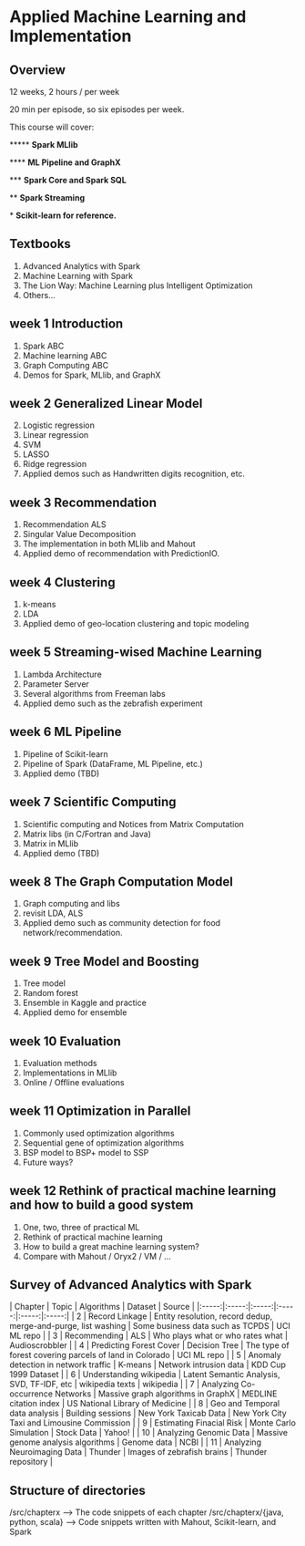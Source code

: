 # Applied Machine Learning and Implementation

## Overview

12 weeks, 2 hours / per week

20 min per episode, so six episodes per week.

This course will cover:

\*\*\*\*\* **Spark MLlib**

\*\*\*\* **ML Pipeline and GraphX**

\*\*\* **Spark Core and Spark SQL**

\*\* **Spark Streaming**

\* **Scikit-learn for reference.**

## Textbooks

1. Advanced Analytics with Spark
2. Machine Learning with Spark
3. The Lion Way: Machine Learning plus Intelligent Optimization
4. Others...

## week 1 Introduction

1. Spark ABC
2. Machine learning ABC
3. Graph Computing ABC
4. Demos for Spark, MLlib, and GraphX

## week 2 Generalized Linear Model

2. Logistic regression
3. Linear regression
4. SVM
5. LASSO
6. Ridge regression
7. Applied demos such as Handwritten digits recognition, etc.

## week 3 Recommendation

1. Recommendation ALS
2. Singular Value Decomposition
3. The implementation in both MLlib and Mahout
4. Applied demo of recommendation with PredictionIO.

## week 4 Clustering

1. k-means
2. LDA
3. Applied demo of geo-location clustering and topic modeling

## week 5 Streaming-wised Machine Learning

1. Lambda Architecture
2. Parameter Server
3. Several algorithms from Freeman labs
4. Applied demo such as the zebrafish experiment

## week 6 ML Pipeline

1. Pipeline of Scikit-learn
2. Pipeline of Spark (DataFrame, ML Pipeline, etc.)
3. Applied demo (TBD)

## week 7 Scientific Computing

1. Scientific computing and Notices from Matrix Computation
2. Matrix libs (in C/Fortran and Java)
3. Matrix in MLlib
4. Applied demo (TBD)

## week 8 The Graph Computation Model

1. Graph computing and libs
2. revisit LDA, ALS
3. Applied demo such as community detection for food network/recommendation.

## week 9 Tree Model and Boosting

1. Tree model
2. Random forest
3. Ensemble in Kaggle and practice
4. Applied demo for ensemble

## week 10 Evaluation

1. Evaluation methods
2. Implementations in MLlib
3. Online / Offline evaluations

## week 11 Optimization in Parallel

1. Commonly used optimization algorithms
2. Sequential gene of optimization algorithms
3. BSP model to BSP+ model to SSP
4. Future ways?

## week 12 Rethink of practical machine learning and how to build a good system

1. One, two, three of practical ML
2. Rethink of practical machine learning
3. How to build a great machine learning system?
4. Compare with Mahout / Oryx2 / VM / ...

## Survey of Advanced Analytics with Spark

| Chapter | Topic | Algorithms | Dataset | Source |
|:-----:|:-----:|:-----:|:-----:|:-----:|:-----:|
| 2 | Record Linkage | Entity resolution, record dedup, merge-and-purge, list washing | Some business data such as TCPDS | UCI ML repo |
| 3 | Recommending | ALS | Who plays what or who rates what | Audioscrobbler |
| 4 | Predicting Forest Cover | Decision Tree | The type of forest covering parcels of land in Colorado | UCI ML repo |
| 5 | Anomaly detection in network traffic | K-means | Network intrusion data | KDD Cup 1999 Dataset |
| 6 | Understanding wikipedia | Latent Semantic Analysis, SVD, TF-IDF, etc | wikipedia texts | wikipedia |
| 7 | Analyzing Co-occurrence Networks | Massive graph algorithms in GraphX | MEDLINE citation index | US National Library of Medicine |
| 8 | Geo and Temporal data analysis | Building sessions | New York Taxicab Data | New York City Taxi and Limousine Commission |
| 9 | Estimating Finacial Risk | Monte Carlo Simulation | Stock Data | Yahoo! |
| 10 | Analyzing Genomic Data | Massive genome analysis algorithms | Genome data | NCBI |
| 11 | Analyzing Neuroimaging Data | Thunder | Images of zebrafish brains | Thunder repository |

## Structure of directories

/src/chapterx --> The code snippets of each chapter
/src/chapterx/{java, python, scala} --> Code snippets written with Mahout, Scikit-learn, and Spark
